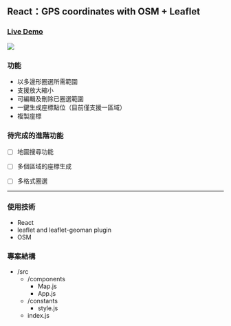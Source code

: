 ## React：GPS coordinates with OSM + Leaflet 
### [Live Demo](https://zoeaeen13.github.io/leaflet-geoman-with-react/)

![](https://i.imgur.com/HIr2bF5.jpg)

### 功能
- 以多邊形圈選所需範圍
- 支援放大縮小
- 可編輯及刪除已圈選範圍
- 一鍵生成座標點位（目前僅支援一區域）
- 複製座標


### 待完成的進階功能
- [ ] 地圖搜尋功能
- [ ] 多個區域的座標生成
- [ ] 多格式圈選



---

### 使用技術
- React
- leaflet and leaflet-geoman plugin
- OSM

### 專案結構
- /src
    - /components
        - Map.js
        - App.js
    - /constants
        - style.js
    - index.js
